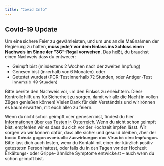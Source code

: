 ```yaml
---
title: "Covid Info"
---
```


## Covid-19 Update

Um eine sichere Feier zu gewährleisten, und um uns an die Maßnahmen der Regierung zu halten, **muss jede/r vor dem Einlass ins Schloss einen Nachweis im Sinne der “3G”-Regal vorweisen**. Das heißt, du brauchst einen Nachweis dass du entweder:

- Geimpft bist (mindestens 2 Wochen nach der zweiten Impfung)
- Genesen bist (innerhalb von 6 Monaten), oder
- Getestet wurdest (PCR-Test innerhalb 72 Stunden, oder Antigen-Test innerhalb 48 Stunden)

Bitte bereite den Nachweis vor, um den Einlass zu erleichtern. Diese Kontrolle hilft uns für Sicherheit zu sorgen, damit wir alle die Nacht in vollen Zügen genießen können! Vielen Dank für dein Verständnis und wir können es kaum erwarten, mit euch allen zu feiern.

Wenn du nicht schon geimpft oder genesen bist, findest du hier <a href="https://www.austria.info/de/service-und-fakten/coronavirus-situation-in-oesterreich/testungen">Informationen über das Testen in Österreich</a>. Wenn du nicht schon geimpft bist, empfehlen wir es dass du dich vor der Hochzeit impfen lässt. Wir sorgen wo wir können dafür, dass alle sicher und gesund bleiben, aber der beste Schutz gegen eventuelle Auswirkungen des Virus ist eine Impfungen. Bitte lass dich auch testen, wenn du Kontakt mit einer der kürzlich positiv getesteten Person hattest, oder falls du in den Tagen vor der Hochzeit Erkältungs- oder Grippe- ähnliche Symptome entwickelst – auch wenn du schon geimpft bist.
